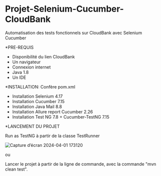 # Projet-Selenium-Cucumber-CloudBank
Automatisation des tests fonctionnels sur CloudBank avec Selenium Cucumber

*PRE-REQUIS

- Disponibilité du lien CloudBank
- Un navigateur
- Connexion internet
- Java 1.8
- Un IDE

*INSTALLATION: Confère pom.xml

- Installation Selenium 4.17
- Installation Cucumber 7.15
- Installation Java Mail 8.8
- Installation Allure report Cucumber 2.26
- Installation Test NG 7.8 + Cucumber-TestNG 7.15


*LANCEMENT DU PROJET

Run as TestNG  à partir de la classe TestRunner 

![Capture d’écran 2024-04-01 173120](https://github.com/AMaeva-K/Projet-Selenium-Cucumber-CloudBank/assets/114911621/d23fce1c-5038-4aaf-b8d3-f37b335397a3)

ou 


Lancer le projet à partir de la ligne de commande, avec la commande "mvn clean test".
